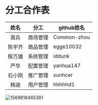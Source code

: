 # 分工合作表

|  姓名  |   分工   | github姓名  |
| :----: | :------: | ----------- |
|  周兵  | 商场管理 | Common-zhou |
| 陈宇齐 | 商品管理 | egge10032   |
| 殷万雄 | 系统管理 | iddunk      |
|  严华  | 配置管理 | yanhua147   |
| 石小刚 | 推广管理 | sunhcer     |
|  韩迪  | 用户管理 | hhhhhd1     |

![1569818465381](C:\Users\Administrator\Desktop\项目二相关文件\assets\1569818465381.png)